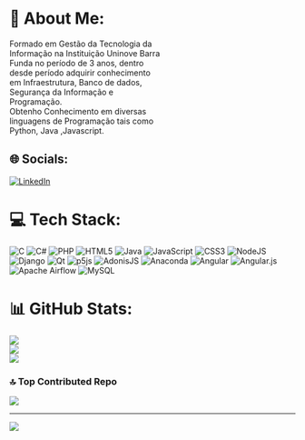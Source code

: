 # 💫 About Me:
Formado em Gestão da Tecnologia da<br>Informação na Instituição Uninove Barra<br>Funda no período de 3 anos, dentro<br>desde período adquirir conhecimento<br>em Infraestrutura, Banco de dados,<br>Segurança da Informação e<br>Programação.<br>Obtenho Conhecimento em diversas<br>linguagens de Programação tais como<br>Python, Java ,Javascript.


## 🌐 Socials:
[![LinkedIn](https://img.shields.io/badge/LinkedIn-%230077B5.svg?logo=linkedin&logoColor=white)](https://linkedin.com/in/www.linkedin.com/in/pedro-joshua10604615) 

# 💻 Tech Stack:
![C](https://img.shields.io/badge/c-%2300599C.svg?style=flat-square&logo=c&logoColor=white) ![C#](https://img.shields.io/badge/c%23-%23239120.svg?style=flat-square&logo=c-sharp&logoColor=white) ![PHP](https://img.shields.io/badge/php-%23777BB4.svg?style=flat-square&logo=php&logoColor=white) ![HTML5](https://img.shields.io/badge/html5-%23E34F26.svg?style=flat-square&logo=html5&logoColor=white) ![Java](https://img.shields.io/badge/java-%23ED8B00.svg?style=flat-square&logo=java&logoColor=white) ![JavaScript](https://img.shields.io/badge/javascript-%23323330.svg?style=flat-square&logo=javascript&logoColor=%23F7DF1E) ![CSS3](https://img.shields.io/badge/css3-%231572B6.svg?style=flat-square&logo=css3&logoColor=white) ![NodeJS](https://img.shields.io/badge/node.js-6DA55F?style=flat-square&logo=node.js&logoColor=white) ![Django](https://img.shields.io/badge/django-%23092E20.svg?style=flat-square&logo=django&logoColor=white) ![Qt](https://img.shields.io/badge/Qt-%23217346.svg?style=flat-square&logo=Qt&logoColor=white) ![p5js](https://img.shields.io/badge/p5.js-ED225D?style=flat-square&logo=p5.js&logoColor=FFFFFF) ![AdonisJS](https://img.shields.io/badge/adonisjs-%23220052.svg?style=flat-square&logo=adonisjs&logoColor=white) ![Anaconda](https://img.shields.io/badge/Anaconda-%2344A833.svg?style=flat-square&logo=anaconda&logoColor=white) ![Angular](https://img.shields.io/badge/angular-%23DD0031.svg?style=flat-square&logo=angular&logoColor=white) ![Angular.js](https://img.shields.io/badge/angular.js-%23E23237.svg?style=flat-square&logo=angularjs&logoColor=white) ![Apache Airflow](https://img.shields.io/badge/Apache%20Airflow-017CEE?style=flat-square&logo=Apache%20Airflow&logoColor=white) ![MySQL](https://img.shields.io/badge/mysql-%2300f.svg?style=flat-square&logo=mysql&logoColor=white)
# 📊 GitHub Stats:
![](https://github-readme-stats.vercel.app/api?username=Pedrojbs28&theme=nightowl&hide_border=false&include_all_commits=false&count_private=false)<br/>
![](https://github-readme-streak-stats.herokuapp.com/?user=Pedrojbs28&theme=nightowl&hide_border=false)<br/>
![](https://github-readme-stats.vercel.app/api/top-langs/?username=Pedrojbs28&theme=nightowl&hide_border=false&include_all_commits=false&count_private=false&layout=compact)

### 🔝 Top Contributed Repo
![](https://github-contributor-stats.vercel.app/api?username=Pedrojbs28&limit=5&theme=dracula&combine_all_yearly_contributions=true)

---
[![](https://visitcount.itsvg.in/api?id=Pedrojbs28&icon=0&color=0)](https://visitcount.itsvg.in)

<!-- Proudly created with GPRM ( https://gprm.itsvg.in ) -->
